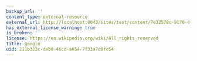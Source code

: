 ```yaml
---
backup_url: ''
content_type: external-resource
external_url: http://localhost:8043/sites/test/content/7e32578c-9170-4fea-a0c3-7623f099dc9e/?ocw_resource_link_uuid=7e32578c-9170-4fea-a0c3-7623f099dc9e&ocw_resource_link_suffix=
has_external_license_warning: true
is_broken: ''
license: https://en.wikipedia.org/wiki/All_rights_reserved
title: google
uid: 211b323c-deb0-46cd-a654-7f33a7d0fc54
---
```

